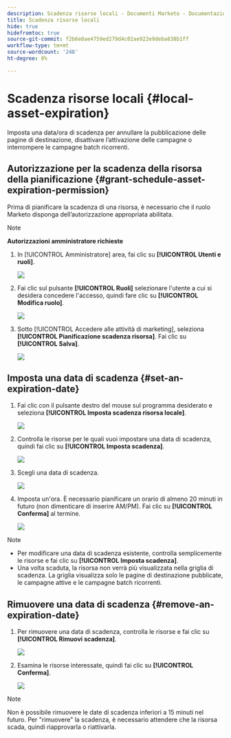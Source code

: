 ```yaml
---
description: Scadenza risorse locali - Documenti Marketo - Documentazione del prodotto
title: Scadenza risorse locali
hide: true
hidefromtoc: true
source-git-commit: f2b6e0ae4759ed279d4c02ae922e9deba838b1ff
workflow-type: tm+mt
source-wordcount: '248'
ht-degree: 0%

---
```


# Scadenza risorse locali {#local-asset-expiration}

Imposta una data/ora di scadenza per annullare la pubblicazione delle pagine di destinazione, disattivare l’attivazione delle campagne o interrompere le campagne batch ricorrenti.

## Autorizzazione per la scadenza della risorsa della pianificazione {#grant-schedule-asset-expiration-permission}

Prima di pianificare la scadenza di una risorsa, è necessario che il ruolo Marketo disponga dell’autorizzazione appropriata abilitata.

>[!NOTE]
>
>**Autorizzazioni amministratore richieste**

1. In [!UICONTROL Amministratore] area, fai clic su **[!UICONTROL Utenti e ruoli]**.

   ![](assets/local-asset-expiration-2.png)

1. Fai clic sul pulsante **[!UICONTROL Ruoli]** selezionare l&#39;utente a cui si desidera concedere l&#39;accesso, quindi fare clic su **[!UICONTROL Modifica ruolo]**.

   ![](assets/local-asset-expiration-3.png)

1. Sotto [!UICONTROL Accedere alle attività di marketing], seleziona **[!UICONTROL Pianificazione scadenza risorsa]**. Fai clic su **[!UICONTROL Salva]**.

   ![](assets/local-asset-expiration-.png)

## Imposta una data di scadenza {#set-an-expiration-date}

1. Fai clic con il pulsante destro del mouse sul programma desiderato e seleziona **[!UICONTROL Imposta scadenza risorsa locale]**.

   ![](assets/local-asset-expiration-4.png)

1. Controlla le risorse per le quali vuoi impostare una data di scadenza, quindi fai clic su **[!UICONTROL Imposta scadenza]**.

   ![](assets/local-asset-expiration-5.png)

1. Scegli una data di scadenza.

   ![](assets/local-asset-expiration-6.png)

1. Imposta un&#39;ora. È necessario pianificare un orario di almeno 20 minuti in futuro (non dimenticare di inserire AM/PM). Fai clic su **[!UICONTROL Conferma]** al termine.

   ![](assets/local-asset-expiration-7.png)

>[!NOTE]
>
>* Per modificare una data di scadenza esistente, controlla semplicemente le risorse e fai clic su **[!UICONTROL Imposta scadenza]**.
>* Una volta scaduta, la risorsa non verrà più visualizzata nella griglia di scadenza. La griglia visualizza solo le pagine di destinazione pubblicate, le campagne attive e le campagne batch ricorrenti.


## Rimuovere una data di scadenza {#remove-an-expiration-date}

1. Per rimuovere una data di scadenza, controlla le risorse e fai clic su **[!UICONTROL Rimuovi scadenza]**.

   ![](assets/local-asset-expiration-8.png)

1. Esamina le risorse interessate, quindi fai clic su **[!UICONTROL Conferma]**.

   ![](assets/local-asset-expiration-9.png)

>[!NOTE]
>
>Non è possibile rimuovere le date di scadenza inferiori a 15 minuti nel futuro. Per &quot;rimuovere&quot; la scadenza, è necessario attendere che la risorsa scada, quindi riapprovarla o riattivarla.
